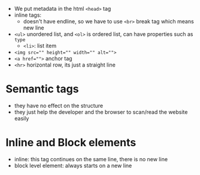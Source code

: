 - We put metadata in the html `<head>` tag
- inline tags:
	- doesn't have endline, so we have to use `<br>` break tag which means new line
- `<ul>` unordered list, and `<ol>` is ordered list, can have properties such as `type` 
	- `<li>`: list item
- `<img src="" height="" width="" alt="">`
- `<a href="">` anchor tag
- `<hr>` horizontal row, its just a straight line

# Semantic tags
- they have no effect on the structure
- they just help the developer and the browser to scan/read the website easily

# Inline and Block elements
- inline: this tag continues on the same line, there is no new line 
- block level element: always starts on a new line